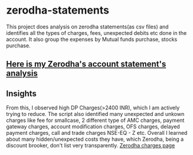 # zerodha-statements


This project does analysis on zerodha statements(as csv files) and identifies all the types of charges, fees, unexpected debits etc done in the account.
It also group the expenses by Mutual funds purchase, stocks purchase.



## [Here is my Zerodha's account statement's analysis](https://github.com/devanshdalal/zerodha-statements/blob/master/statement.ipynb)

## Insights

From this, I observed high DP Charges(>2400 INR), which I am actively trying to reduce. The script also identified many unexpected and unkown charges like fee for smallcase, 2 different type of AMC charges, payment gateway charges, account modification charges, OFS charges, delayed payment charges, call and trade charges NSE-EQ - Z etc. Overall I learned about many hidden/unexpected costs they have, which Zerodha, being a discount brooker, don't list very transparently. [Zerodha charges page](https://zerodha.com/charges#tab-equities)

